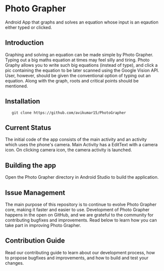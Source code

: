 # Photo Grapher

Android App that graphs and solves an equation whose input is an eqaution either typed or clicked.

## Introduction

Graphing and solving an equation can be made simple by Photo Grapher. Typing out a big maths equation at times may feel silly and tiring. Photo Graphy allows you to write such big equations (instead of type), and click a pic containing the equation to be later scanned using the Google Vision API. User, however, should be given the conventional option of typing out an equation. Along with the graph, roots and critical points should be mentioned.

## Installation

```console
   git clone https://github.com/avikumar15/PhotoGrapher
```

## Current Status

The initial code of the app consists of the main activity and an activity which uses the phone's camera. Main Activity has a EditText with a camera icon. On clicking camera icon, the camera activity is launched.

## Building the app

Open the Photo Grapher directory in Android Studio to build the application.

## Issue Management

The main purpose of this repository is to continue to evolve Photo Grapher core, making it faster and easier to use. Development of Photo Grapher happens in the open on GitHub, and we are grateful to the community for contributing bugfixes and improvements. Read below to learn how you can take part in improving Photo Grapher.

## Contribution Guide

Read our contributing guide to learn about our development process, how to propose bugfixes and improvements, and how to build and test your changes.
